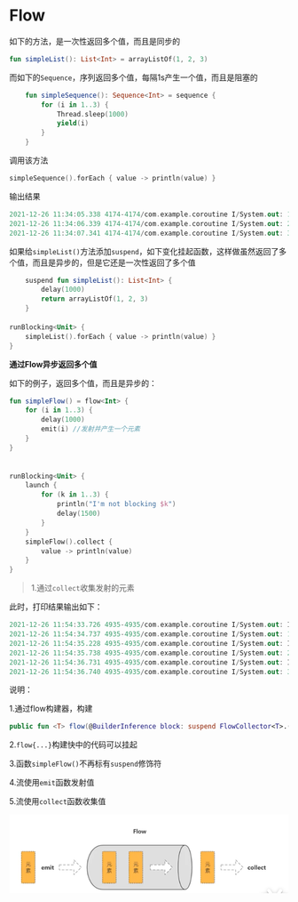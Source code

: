 # Flow

如下的方法，是一次性返回多个值，而且是同步的

```kotlin
fun simpleList(): List<Int> = arrayListOf(1, 2, 3)
```

而如下的`Sequence`，序列返回多个值，每隔1s产生一个值，而且是阻塞的

```kotlin
    fun simpleSequence(): Sequence<Int> = sequence {
        for (i in 1..3) {
            Thread.sleep(1000)
            yield(i)
        }
    }
```

调用该方法

```kotlin
simpleSequence().forEach { value -> println(value) }
```

输出结果

```kotlin
2021-12-26 11:34:05.338 4174-4174/com.example.coroutine I/System.out: 1
2021-12-26 11:34:06.339 4174-4174/com.example.coroutine I/System.out: 2
2021-12-26 11:34:07.341 4174-4174/com.example.coroutine I/System.out: 3
```

如果给`simpleList()`方法添加`suspend`，如下变化挂起函数，这样做虽然返回了多个值，而且是异步的，但是它还是一次性返回了多个值

```kotlin
    suspend fun simpleList(): List<Int> {
        delay(1000)
        return arrayListOf(1, 2, 3)
    }

runBlocking<Unit> {
    simpleList().forEach { value -> println(value) }
}
```

**通过Flow异步返回多个值**

如下的例子，返回多个值，而且是异步的：

```kotlin
fun simpleFlow() = flow<Int> {
    for (i in 1..3) {
        delay(1000)
        emit(i) //发射并产生一个元素
    }
}


runBlocking<Unit> {
    launch {
        for (k in 1..3) {
            println("I'm not blocking $k")
            delay(1500)
        }
    }
    simpleFlow().collect {
        value -> println(value)
    }
}
```

> 1.通过`collect`收集发射的元素

此时，打印结果输出如下：

```kotlin
2021-12-26 11:54:33.726 4935-4935/com.example.coroutine I/System.out: I'm not blocking 1
2021-12-26 11:54:34.737 4935-4935/com.example.coroutine I/System.out: 1
2021-12-26 11:54:35.228 4935-4935/com.example.coroutine I/System.out: I'm not blocking 2
2021-12-26 11:54:35.738 4935-4935/com.example.coroutine I/System.out: 2
2021-12-26 11:54:36.731 4935-4935/com.example.coroutine I/System.out: I'm not blocking 3
2021-12-26 11:54:36.740 4935-4935/com.example.coroutine I/System.out: 3
```

说明：

1.通过flow构建器，构建

```kotlin
public fun <T> flow(@BuilderInference block: suspend FlowCollector<T>.() -> Unit): Flow<T> = SafeFlow(block)
```

2.`flow{...}`构建快中的代码可以挂起

3.函数`simpleFlow()`不再标有`suspend`修饰符

4.流使用`emit`函数发射值

5.流使用`collect`函数收集值

![](https://github.com/winfredzen/Android-Basic/blob/master/Kotlin/images/022.png)

